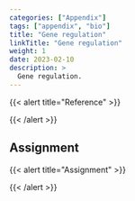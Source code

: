 ```yaml
---
categories: ["Appendix"]
tags: ["appendix", "bio"]
title: "Gene regulation"
linkTitle: "Gene regulation"
weight: 1
date: 2023-02-10
description: >
  Gene regulation.
---
```





{{< alert title="Reference" >}}

{{< /alert >}}

 

## Assignment


{{< alert title="Assignment" >}}


{{< /alert >}}